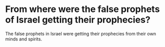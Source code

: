 # From where were the false prophets of Israel getting their prophecies?

The false prophets in Israel were getting their prophecies from their own minds and spirits.

